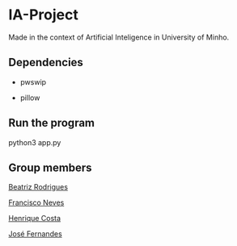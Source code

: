 # IA-Project

Made in the context of Artificial Inteligence in University of Minho.

## Dependencies

* pwswip

* pillow

## Run the program

python3 app.py

## Group members 

[Beatriz Rodrigues](https://github.com/beasrodrigues24)

[Francisco Neves](https://github.com/franl08)

[Henrique Costa](https://github.com/henriqueparola)

[José Fernandes](https://github.com/jpdiasfernandes)
